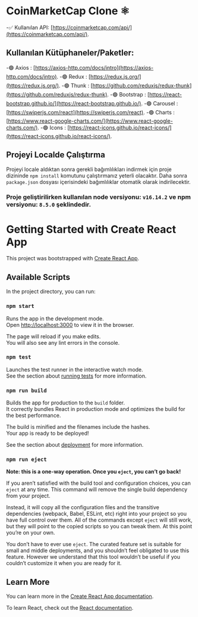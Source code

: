 # CoinMarketCap Clone ⚛

-✅ Kullanılan API: [https://coinmarketcap.com/api/](https://coinmarketcap.com/api/).

## Kullanılan Kütüphaneler/Paketler:

-🟢 Axios : [https://axios-http.com/docs/intro](https://axios-http.com/docs/intro).
-🟢 Redux : [https://redux.js.org/](https://redux.js.org/).
-🟢 Thunk : [https://github.com/reduxjs/redux-thunk](https://github.com/reduxjs/redux-thunk).
-🟢 Bootstrap : [https://react-bootstrap.github.io/](https://react-bootstrap.github.io/).
-🟢 Carousel : [https://swiperjs.com/react](https://swiperjs.com/react).
-🟢 Charts : [https://www.react-google-charts.com/](https://www.react-google-charts.com/).
-🟢 Icons : [https://react-icons.github.io/react-icons/](https://react-icons.github.io/react-icons/).

## Projeyi Localde Çalıştırma

Projeyi locale aldıktan sonra gerekli bağımlılıkları indirmek için proje dizininde `npm install` komutunu çalıştırmanız yeterli olacaktır. Daha sonra `package.json` dosyası içerisindeki bağımlılıklar otomatik olarak indirilecektir.

### Proje geliştirilirken kullanılan node versiyonu: `v16.14.2` ve npm versiyonu: `8.5.0` şeklindedir.

# Getting Started with Create React App

This project was bootstrapped with [Create React App](https://github.com/facebook/create-react-app).

## Available Scripts

In the project directory, you can run:

### `npm start`

Runs the app in the development mode.\
Open [http://localhost:3000](http://localhost:3000) to view it in the browser.

The page will reload if you make edits.\
You will also see any lint errors in the console.

### `npm test`

Launches the test runner in the interactive watch mode.\
See the section about [running tests](https://facebook.github.io/create-react-app/docs/running-tests) for more information.

### `npm run build`

Builds the app for production to the `build` folder.\
It correctly bundles React in production mode and optimizes the build for the best performance.

The build is minified and the filenames include the hashes.\
Your app is ready to be deployed!

See the section about [deployment](https://facebook.github.io/create-react-app/docs/deployment) for more information.

### `npm run eject`

**Note: this is a one-way operation. Once you `eject`, you can’t go back!**

If you aren’t satisfied with the build tool and configuration choices, you can `eject` at any time. This command will remove the single build dependency from your project.

Instead, it will copy all the configuration files and the transitive dependencies (webpack, Babel, ESLint, etc) right into your project so you have full control over them. All of the commands except `eject` will still work, but they will point to the copied scripts so you can tweak them. At this point you’re on your own.

You don’t have to ever use `eject`. The curated feature set is suitable for small and middle deployments, and you shouldn’t feel obligated to use this feature. However we understand that this tool wouldn’t be useful if you couldn’t customize it when you are ready for it.

## Learn More

You can learn more in the [Create React App documentation](https://facebook.github.io/create-react-app/docs/getting-started).

To learn React, check out the [React documentation](https://reactjs.org/).
